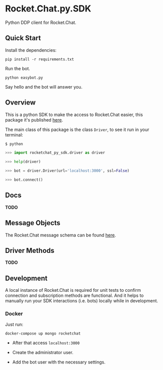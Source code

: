 # Rocket.Chat.py.SDK

Python DDP client for Rocket.Chat.

## Quick Start

Install the dependencies:

```
pip install -r requirements.txt
```

Run the bot.

```
python easybot.py
```

Say hello and the bot will answer you.

## Overview

This is a python SDK to make the access to Rocket.Chat easier, this package it's published [here](https://pypi.org/project/rocketchat-py-sdk/).

The main class of this package is the class `Driver`, to see it run in your terminal:

```python
$ python

>>> import rocketchat_py_sdk.driver as driver

>>> help(driver)

>>> bot = driver.Driver(url='localhost:3000', ssl=False)

>>> bot.connect()
```

## Docs

**TODO**

## Message Objects

The Rocket.Chat message schema can be found [here](https://rocket.chat/docs/developer-guides/schema-definition/).

## Driver Methods 

**TODO**

## Development

A local instance of Rocket.Chat is required for unit tests to confirm 
connection and subscription methods are functional. And it helps to manually 
run your SDK interactions (i.e. bots) locally while in development.

### Docker

Just run:

```
docker-compose up mongo rocketchat
```

* After that access `localhost:3000`

* Create the administrator user.

* Add the bot user with the necessary settings.

